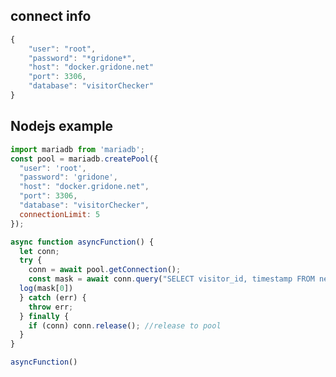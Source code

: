 
## connect info
```js
{
    "user": "root",
    "password": "*gridone*",
    "host": "docker.gridone.net"
    "port": 3306,
    "database": "visitorChecker"
}
```

## Nodejs example
```js
import mariadb from 'mariadb';
const pool = mariadb.createPool({
  "user": 'root',
  "password": 'gridone',
  "host": "docker.gridone.net",
  "port": 3306,
  "database": "visitorChecker",
  connectionLimit: 5
});

async function asyncFunction() {
  let conn;
  try {
	conn = await pool.getConnection();
	const mask = await conn.query("SELECT visitor_id, timestamp FROM new_test_v1_uvdb WHERE visitor_id LIKE '%_M' ORDER BY timestamp ASC");
  log(mask[0])
  } catch (err) {
	throw err;
  } finally {
	if (conn) conn.release(); //release to pool
  }
}

asyncFunction()
```

<!-- ```js
const col = ["visitor_id" , "timestamp" , "img_str" ]
const db = ["new_test_v1_uvdb"]
const where = ["visitor_id" ]
const like = { masked: "%_M" }
const order = [ "timestamp ASC" ]
``` -->